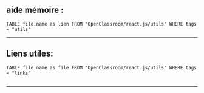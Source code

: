 
## aide mémoire :
```dataview
TABLE file.name as lien FROM "OpenClassroom/react.js/utils" WHERE tags = "utils"

```
___
## Liens utiles:

```dataview
TABLE file.name as file FROM "OpenClassroom/react.js/utils" WHERE tags = "links"


```
___


